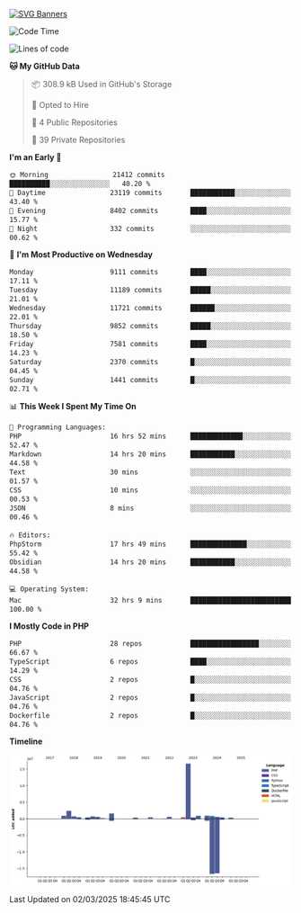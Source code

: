 [![SVG Banners](https://svg-banners.vercel.app/api?type=glitch&text1=Gere_Lajos%F0%9F%92%BB&width=800&height=400)](https://github.com/Akshay090/svg-banners)

<!--START_SECTION:waka-->
![Code Time](http://img.shields.io/badge/Code%20Time-2%2C260%20hrs%2042%20mins-blue)

![Lines of code](https://img.shields.io/badge/From%20Hello%20World%20I%27ve%20Written-30.3%20million%20lines%20of%20code-blue)

**🐱 My GitHub Data** 

> 📦 308.9 kB Used in GitHub's Storage 
 > 
> 💼 Opted to Hire
 > 
> 📜 4 Public Repositories 
 > 
> 🔑 39 Private Repositories 
 > 
**I'm an Early 🐤** 

```text
🌞 Morning                21412 commits       ██████████░░░░░░░░░░░░░░░   40.20 % 
🌆 Daytime                23119 commits       ███████████░░░░░░░░░░░░░░   43.40 % 
🌃 Evening                8402 commits        ████░░░░░░░░░░░░░░░░░░░░░   15.77 % 
🌙 Night                  332 commits         ░░░░░░░░░░░░░░░░░░░░░░░░░   00.62 % 
```
📅 **I'm Most Productive on Wednesday** 

```text
Monday                   9111 commits        ████░░░░░░░░░░░░░░░░░░░░░   17.11 % 
Tuesday                  11189 commits       █████░░░░░░░░░░░░░░░░░░░░   21.01 % 
Wednesday                11721 commits       ██████░░░░░░░░░░░░░░░░░░░   22.01 % 
Thursday                 9852 commits        █████░░░░░░░░░░░░░░░░░░░░   18.50 % 
Friday                   7581 commits        ████░░░░░░░░░░░░░░░░░░░░░   14.23 % 
Saturday                 2370 commits        █░░░░░░░░░░░░░░░░░░░░░░░░   04.45 % 
Sunday                   1441 commits        █░░░░░░░░░░░░░░░░░░░░░░░░   02.71 % 
```


📊 **This Week I Spent My Time On** 

```text
💬 Programming Languages: 
PHP                      16 hrs 52 mins      █████████████░░░░░░░░░░░░   52.47 % 
Markdown                 14 hrs 20 mins      ███████████░░░░░░░░░░░░░░   44.58 % 
Text                     30 mins             ░░░░░░░░░░░░░░░░░░░░░░░░░   01.57 % 
CSS                      10 mins             ░░░░░░░░░░░░░░░░░░░░░░░░░   00.53 % 
JSON                     8 mins              ░░░░░░░░░░░░░░░░░░░░░░░░░   00.46 % 

🔥 Editors: 
PhpStorm                 17 hrs 49 mins      ██████████████░░░░░░░░░░░   55.42 % 
Obsidian                 14 hrs 20 mins      ███████████░░░░░░░░░░░░░░   44.58 % 

💻 Operating System: 
Mac                      32 hrs 9 mins       █████████████████████████   100.00 % 
```

**I Mostly Code in PHP** 

```text
PHP                      28 repos            █████████████████░░░░░░░░   66.67 % 
TypeScript               6 repos             ████░░░░░░░░░░░░░░░░░░░░░   14.29 % 
CSS                      2 repos             █░░░░░░░░░░░░░░░░░░░░░░░░   04.76 % 
JavaScript               2 repos             █░░░░░░░░░░░░░░░░░░░░░░░░   04.76 % 
Dockerfile               2 repos             █░░░░░░░░░░░░░░░░░░░░░░░░   04.76 % 
```



**Timeline**

![Lines of Code chart](https://raw.githubusercontent.com/gere-lajos/gere-lajos/main/assets/bar_graph.png)


 Last Updated on 02/03/2025 18:45:45 UTC
<!--END_SECTION:waka-->
